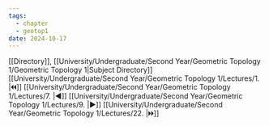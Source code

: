 ```yaml
---
tags:
  - chapter
  - geotop1
date: 2024-10-17
---
```

[[Directory]], [[University/Undergraduate/Second Year/Geometric Topology 1/Geometric Topology 1|Subject Directory]]
[[University/Undergraduate/Second Year/Geometric Topology 1/Lectures/1. |🞀🞀]] [[University/Undergraduate/Second Year/Geometric Topology 1/Lectures/7. |◀]] [[University/Undergraduate/Second Year/Geometric Topology 1/Lectures/9. |▶]] [[University/Undergraduate/Second Year/Geometric Topology 1/Lectures/22. |🞂🞂]]
# 
## 
### 